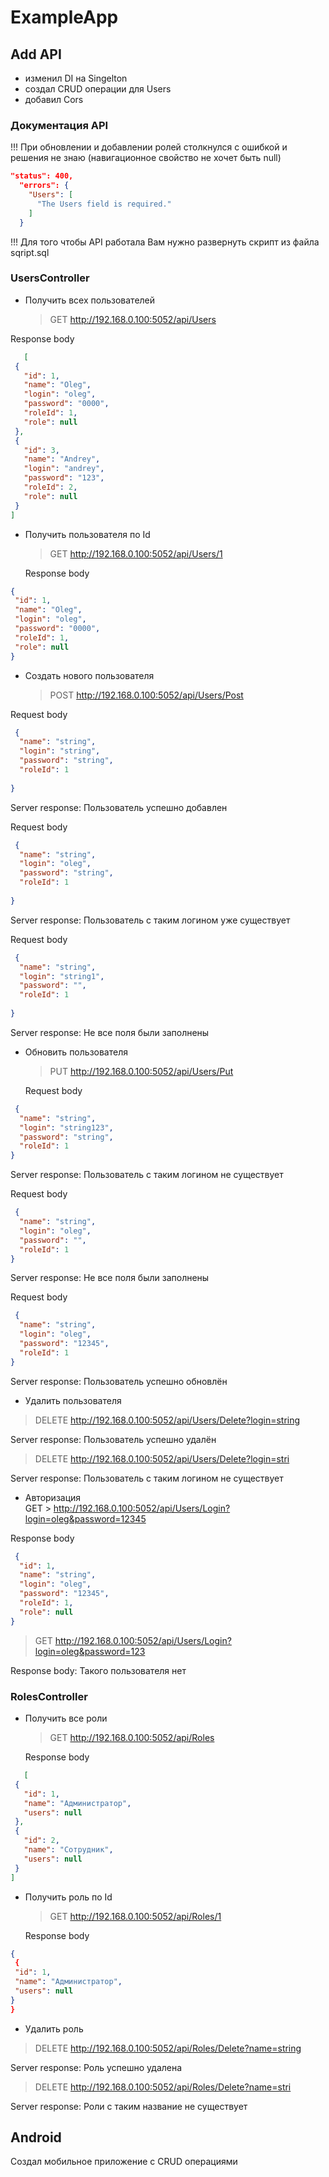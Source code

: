 # ExampleApp

## Add API
* изменил DI на Singelton
* создал CRUD операции для Users
* добавил Cors

### Документация API
!!! При обновлении и добавлении ролей столкнулся с ошибкой и решения не знаю  (навигационное свойство не хочет быть null)
```json  
"status": 400,
  "errors": {
    "Users": [
      "The Users field is required."
    ]
  }
  ```
!!! Для того чтобы API работала Вам нужно развернуть скрипт из файла sqript.sql
### UsersController
 * Получить всех пользователей
   
   > GET http://192.168.0.100:5052/api/Users
   
  Response body 
 ```json
    [
  {
    "id": 1,
    "name": "Oleg",
    "login": "oleg",
    "password": "0000",
    "roleId": 1,
    "role": null
  },
  {
    "id": 3,
    "name": "Andrey",
    "login": "andrey",
    "password": "123",
    "roleId": 2,
    "role": null
  }
]
 ```

 * Получить пользователя по Id
   
   > GET http://192.168.0.100:5052/api/Users/1
   
   Response body 
 ```json
 {
  "id": 1,
  "name": "Oleg",
  "login": "oleg",
  "password": "0000",
  "roleId": 1,
  "role": null
}
 ```

 * Создать нового пользователя
   
   > POST http://192.168.0.100:5052/api/Users/Post
   
  Request body 
```json
 {
  "name": "string",
  "login": "string",
  "password": "string",
  "roleId": 1
  
}
 ```  

 Server response: Пользователь успешно добавлен  

 Request body 
```json
 {
  "name": "string",
  "login": "oleg",
  "password": "string",
  "roleId": 1
  
}
 ```  
 
 Server response: Пользователь с таким логином уже существует  
 
 Request body 
```json
 {
  "name": "string",
  "login": "string1",
  "password": "",
  "roleId": 1
  
}
 ```  
 
 Server response: Не все поля были заполнены  
 

 * Обновить пользователя
   
   >  PUT http://192.168.0.100:5052/api/Users/Put
   
   Request body 
```json
 {
  "name": "string",
  "login": "string123",
  "password": "string",
  "roleId": 1
}
```  

Server response: Пользователь с таким логином не существует  

Request body 
```json
 {
  "name": "string",
  "login": "oleg",
  "password": "",
  "roleId": 1
} 
 ```  
 Server response: Не все поля были заполнены  

 Request body 
```json
 {
  "name": "string",
  "login": "oleg",
  "password": "12345",
  "roleId": 1
}
 ```  
 Server response: Пользователь успешно обновлён

 * Удалить пользователя    
> DELETE  http://192.168.0.100:5052/api/Users/Delete?login=string  

 Server response: Пользователь успешно удалён  
 
> DELETE   http://192.168.0.100:5052/api/Users/Delete?login=stri

 Server response: Пользователь с таким логином не существует  
 * Авторизация  
GET > http://192.168.0.100:5052/api/Users/Login?login=oleg&password=12345
   	
Response body  
```json
 {
  "id": 1,
  "name": "string",
  "login": "oleg",
  "password": "12345",
  "roleId": 1,
  "role": null
}
 ```

> GET  http://192.168.0.100:5052/api/Users/Login?login=oleg&password=123
   	
Response body: Такого пользователя нет  

   
### RolesController
* Получить все роли
   
   > GET http://192.168.0.100:5052/api/Roles
   
  Response body 
 ```json
    [
  {
    "id": 1,
    "name": "Администратор",
    "users": null
  },
  {
    "id": 2,
    "name": "Сотрудник",
    "users": null
  }
]
 ```

 * Получить роль по Id
   
   > GET http://192.168.0.100:5052/api/Roles/1
   
   Response body 
 ```json
 {
  {
  "id": 1,
  "name": "Администратор",
  "users": null
}
}
 ```
* Удалить роль    
> DELETE  http://192.168.0.100:5052/api/Roles/Delete?name=string  

 Server response: Роль успешно удалена
 
> DELETE   http://192.168.0.100:5052/api/Roles/Delete?name=stri  

 Server response: Роли с таким название не существует

## Android

Создал мобильное приложение с CRUD операциями
